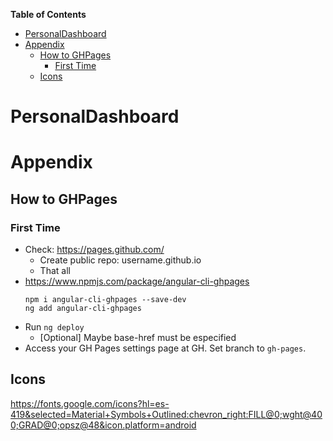 **Table of Contents**

- [PersonalDashboard](#personaldashboard)
- [Appendix](#appendix)
  - [How to GHPages](#how-to-ghpages)
    - [First Time](#first-time)
  - [Icons](#icons)


# PersonalDashboard

# Appendix

## How to GHPages

### First Time
* Check: https://pages.github.com/
  * Create public repo: username.github.io
  * That all
* https://www.npmjs.com/package/angular-cli-ghpages
  ```
  npm i angular-cli-ghpages --save-dev
  ng add angular-cli-ghpages
  ```
* Run `ng deploy`
  * [Optional] Maybe base-href must be especified
* Access your GH Pages settings page at GH. Set branch to `gh-pages`.


## Icons

https://fonts.google.com/icons?hl=es-419&selected=Material+Symbols+Outlined:chevron_right:FILL@0;wght@400;GRAD@0;opsz@48&icon.platform=android
